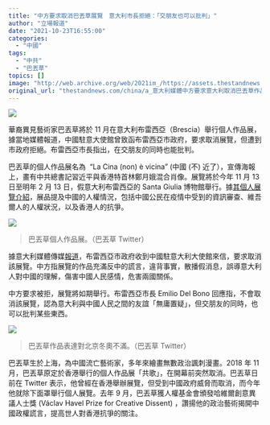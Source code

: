 ```yaml
---
title: "中方要求取消巴丟草展覽　意大利市長拒絕：「交朋友也可以批判」"
author: "立場報道"
date: "2021-10-23T16:55:00"
categories:
  - "中國"
tags:
  - "中共"
  - "巴丟草"
topics: []
image: "http://web.archive.org/web/2021im_/https://assets.thestandnews.com/media/photos/badiucao-15.png"
original_url: "thestandnews.com/china/a_意大利媒體中方要求意大利取消巴丟草作品展-意市長拒絕-藝術和表達自由是基本組合"
---
```

![](http://web.archive.org/web/2021im_/https://assets.thestandnews.com/media/photos/badiucao-15.png)

華裔異見藝術家巴丟草將於 11 月在意大利布雷西亞（Brescia）舉行個人作品展，據當地媒體報道，中國駐意大使館曾致函布雷西亞市政府，要求取消展覽，但遭到市政府拒絕。布雷西亞市長指出，在交朋友的同時也能批判。

巴丟草的個人作品展名為  “La Cina (non) è vicina” (中國 (不) 近了），宣傳海報上，畫有中共總書記習近平與香港特首林鄭月娥混合肖像。展覽將於今年 11 月 13 日至明年 2 月 13 日，假意大利布雷西亞的 Santa Giulia 博物館舉行。據[其個人展覽介紹](http://web.archive.org/web/20211030162531/http://www.turismobrescia.it/it/notizie/brescia-accoglie-larte-dissidente-di-badiucao)，展品提及中國的人權情況，包括中國公民在疫情中受到的資訊審查、維吾爾人的人權狀況，以及香港人的抗爭。

![](http://web.archive.org/web/2021im_/https://assets.thestandnews.com/media/photos/FCLLB_AWYAEX_Mi.jpg)
> 巴丟草個人作品展。（巴丟草 Twitter）

據意大利媒體傳媒[報道](http://web.archive.org/web/20211030162531/https://www.ansa.it/english/news/2021/10/22/china-demands-brescia-pull-dissidents-art-show_97d95d1a-87cf-451f-819d-4899dcdfb1c4.html)，布雷西亞市政府收到中國駐意大利大使館來信，要求取消該展覽。中方指展覽的作品充滿反中的謊言，違背事實，散播假消息，誤導意大利人對中國的理解，傷害中國人民感情，危害兩國關係。

中方要求被拒，展覽將如期舉行。布雷西亞市長 Emilio Del Bono 回應指，不會取消該展覽，認為意大利與中國人民之間的友誼「無庸置疑」，但交朋友的同時，也可以批判某些東西。

![](http://web.archive.org/web/2021im_/https://assets.thestandnews.com/media/photos/FBxjCUfXEAA_XKm.jpg)
> 巴丟草作品表達對北京冬奧不滿。（巴丟草 Twitter）

巴丟草生於上海，為中國流亡藝術家，多年來繪畫無數政治諷刺漫畫。2018 年 11 月，巴丟草原定於香港舉行的個人作品展「共歌」，在開幕前突然取消。巴丟草日前在 Twitter 表示，他曾經在香港舉辦展覽，但受到中國政府威脅而取消，而今年他就除下面罩舉行個人展覽。去年 9 月，巴丟草獲人權基金會頒發哈維爾創意異議人士獎 (Václav Havel Prize for Creative Dissent) ，讚揚他的政治藝術揭開中國政權謊言，提高世人對香港抗爭的關注。